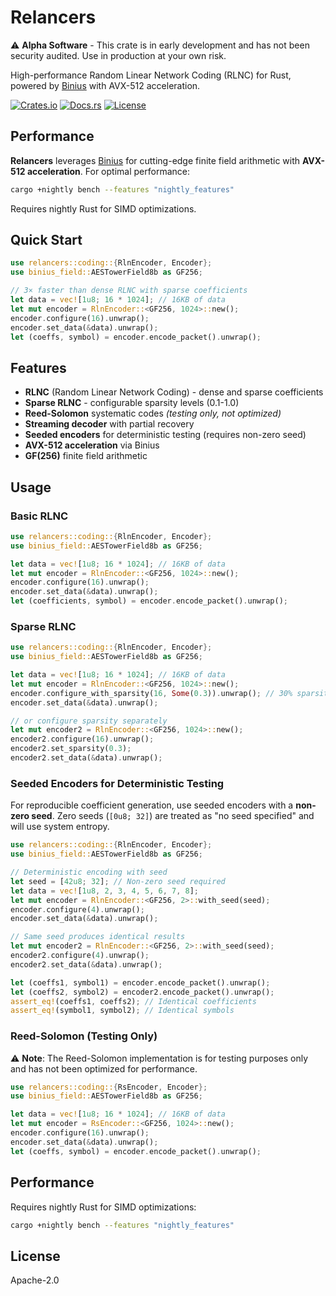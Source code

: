 # Relancers

⚠️ **Alpha Software** - This crate is in early development and has not been security audited. Use in production at your own risk.

High-performance Random Linear Network Coding (RLNC) for Rust, powered by [Binius](https://github.com/IrreducibleOSS/binius) with AVX-512 acceleration.

[![Crates.io](https://img.shields.io/crates/v/relancers.svg)](https://crates.io/crates/relancers)
[![Docs.rs](https://img.shields.io/docsrs/relancers)](https://docs.rs/relancers)
[![License](https://img.shields.io/crates/l/relancers.svg)](#license)

## Performance

**Relancers** leverages [Binius](https://github.com/IrreducibleOSS/binius) for cutting-edge finite field arithmetic with **AVX-512 acceleration**. For optimal performance:

```bash
cargo +nightly bench --features "nightly_features"
```

Requires nightly Rust for SIMD optimizations.

## Quick Start

```rust
use relancers::coding::{RlnEncoder, Encoder};
use binius_field::AESTowerField8b as GF256;

// 3× faster than dense RLNC with sparse coefficients
let data = vec![1u8; 16 * 1024]; // 16KB of data
let mut encoder = RlnEncoder::<GF256, 1024>::new();
encoder.configure(16).unwrap();
encoder.set_data(&data).unwrap();
let (coeffs, symbol) = encoder.encode_packet().unwrap();
```

## Features

- **RLNC** (Random Linear Network Coding) - dense and sparse coefficients
- **Sparse RLNC** - configurable sparsity levels (0.1-1.0)
- **Reed-Solomon** systematic codes *(testing only, not optimized)*
- **Streaming decoder** with partial recovery
- **Seeded encoders** for deterministic testing (requires non-zero seed)
- **AVX-512 acceleration** via Binius
- **GF(256)** finite field arithmetic

## Usage

### Basic RLNC
```rust
use relancers::coding::{RlnEncoder, Encoder};
use binius_field::AESTowerField8b as GF256;

let data = vec![1u8; 16 * 1024]; // 16KB of data
let mut encoder = RlnEncoder::<GF256, 1024>::new();
encoder.configure(16).unwrap();
encoder.set_data(&data).unwrap();
let (coefficients, symbol) = encoder.encode_packet().unwrap();
```

### Sparse RLNC
```rust
use relancers::coding::{RlnEncoder, Encoder};
use binius_field::AESTowerField8b as GF256;

let data = vec![1u8; 16 * 1024]; // 16KB of data
let mut encoder = RlnEncoder::<GF256, 1024>::new();
encoder.configure_with_sparsity(16, Some(0.3)).unwrap(); // 30% sparsity
encoder.set_data(&data).unwrap();

// or configure sparsity separately
let mut encoder2 = RlnEncoder::<GF256, 1024>::new();
encoder2.configure(16).unwrap();
encoder2.set_sparsity(0.3);
encoder2.set_data(&data).unwrap();
```

### Seeded Encoders for Deterministic Testing

For reproducible coefficient generation, use seeded encoders with a **non-zero seed**. Zero seeds (`[0u8; 32]`) are treated as "no seed specified" and will use system entropy.

```rust
use relancers::coding::{RlnEncoder, Encoder};
use binius_field::AESTowerField8b as GF256;

// Deterministic encoding with seed
let seed = [42u8; 32]; // Non-zero seed required
let data = vec![1u8, 2, 3, 4, 5, 6, 7, 8];
let mut encoder = RlnEncoder::<GF256, 2>::with_seed(seed);
encoder.configure(4).unwrap();
encoder.set_data(&data).unwrap();

// Same seed produces identical results
let mut encoder2 = RlnEncoder::<GF256, 2>::with_seed(seed);
encoder2.configure(4).unwrap();
encoder2.set_data(&data).unwrap();

let (coeffs1, symbol1) = encoder.encode_packet().unwrap();
let (coeffs2, symbol2) = encoder2.encode_packet().unwrap();
assert_eq!(coeffs1, coeffs2); // Identical coefficients
assert_eq!(symbol1, symbol2); // Identical symbols
```

### Reed-Solomon (Testing Only)
⚠️ **Note**: The Reed-Solomon implementation is for testing purposes only and has not been optimized for performance.

```rust
use relancers::coding::{RsEncoder, Encoder};
use binius_field::AESTowerField8b as GF256;

let data = vec![1u8; 16 * 1024]; // 16KB of data
let mut encoder = RsEncoder::<GF256, 1024>::new();
encoder.configure(16).unwrap();
encoder.set_data(&data).unwrap();
let (coeffs, symbol) = encoder.encode_packet().unwrap();
```

## Performance

Requires nightly Rust for SIMD optimizations:

```bash
cargo +nightly bench --features "nightly_features"
```

## License

Apache-2.0
